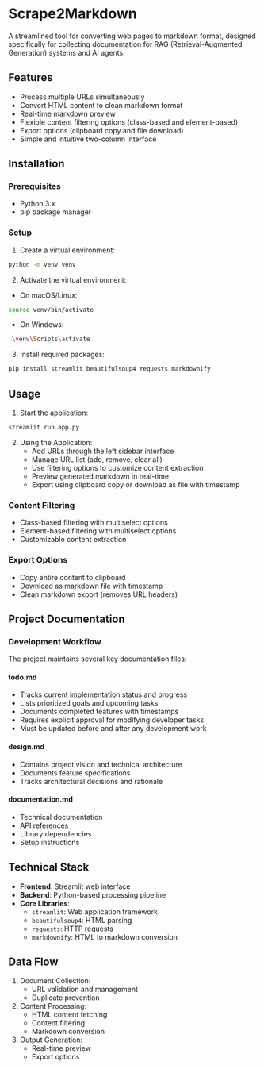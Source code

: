 # Scrape2Markdown

A streamlined tool for converting web pages to markdown format, designed specifically for collecting documentation for RAG (Retrieval-Augmented Generation) systems and AI agents.

## Features
- Process multiple URLs simultaneously
- Convert HTML content to clean markdown format
- Real-time markdown preview
- Flexible content filtering options (class-based and element-based)
- Export options (clipboard copy and file download)
- Simple and intuitive two-column interface

## Installation

### Prerequisites
- Python 3.x
- pip package manager

### Setup
1. Create a virtual environment:
```bash
python -m venv venv
```

2. Activate the virtual environment:
- On macOS/Linux:
```bash
source venv/bin/activate
```
- On Windows:
```bash
.\venv\Scripts\activate
```

3. Install required packages:
```bash
pip install streamlit beautifulsoup4 requests markdownify
```

## Usage

1. Start the application:
```bash
streamlit run app.py
```

2. Using the Application:
   - Add URLs through the left sidebar interface
   - Manage URL list (add, remove, clear all)
   - Use filtering options to customize content extraction
   - Preview generated markdown in real-time
   - Export using clipboard copy or download as file with timestamp

### Content Filtering
- Class-based filtering with multiselect options
- Element-based filtering with multiselect options
- Customizable content extraction

### Export Options
- Copy entire content to clipboard
- Download as markdown file with timestamp
- Clean markdown export (removes URL headers)

## Project Documentation

### Development Workflow
The project maintains several key documentation files:

#### todo.md
- Tracks current implementation status and progress
- Lists prioritized goals and upcoming tasks
- Documents completed features with timestamps
- Requires explicit approval for modifying developer tasks
- Must be updated before and after any development work

#### design.md
- Contains project vision and technical architecture
- Documents feature specifications
- Tracks architectural decisions and rationale

#### documentation.md
- Technical documentation
- API references
- Library dependencies
- Setup instructions

## Technical Stack
- **Frontend**: Streamlit web interface
- **Backend**: Python-based processing pipeline
- **Core Libraries**:
  - `streamlit`: Web application framework
  - `beautifulsoup4`: HTML parsing
  - `requests`: HTTP requests
  - `markdownify`: HTML to markdown conversion

## Data Flow
1. Document Collection:
   - URL validation and management
   - Duplicate prevention
2. Content Processing:
   - HTML content fetching
   - Content filtering
   - Markdown conversion
3. Output Generation:
   - Real-time preview
   - Export options
